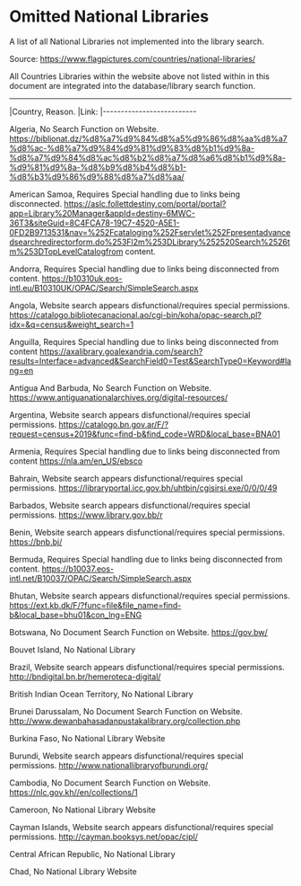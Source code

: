 # Omitted National Libraries
A list of all National Libraries not implemented into the library search.

Source: https://www.flagpictures.com/countries/national-libraries/

All Countries Libraries within the website above not listed within in this document are integrated into the database/library search function.

---
|Country, Reason.
|Link:
|--------------------------

Algeria, No Search Function on Website.
https://biblionat.dz/%d8%a7%d9%84%d8%a5%d9%86%d8%aa%d8%a7%d8%ac-%d8%a7%d9%84%d9%81%d9%83%d8%b1%d9%8a-%d8%a7%d9%84%d8%ac%d8%b2%d8%a7%d8%a6%d8%b1%d9%8a-%d9%81%d9%8a-%d8%b9%d8%b4%d8%b1-%d8%b3%d9%86%d9%88%d8%a7%d8%aa/ 

American Samoa,  Requires Special handling due to links being disconnected.
https://aslc.follettdestiny.com/portal/portal?app=Library%20Manager&appId=destiny-6MWC-36T3&siteGuid=8C4FCA78-19C7-4520-A5E1-0FD2B9713531&nav=%252Fcataloging%252Fservlet%252Fpresentadvancedsearchredirectorform.do%253Fl2m%253DLibrary%252520Search%2526tm%253DTopLevelCatalogfrom content.

Andorra, Requires Special handling due to links being disconnected from content.
https://b10310uk.eos-intl.eu/B10310UK/OPAC/Search/SimpleSearch.aspx

Angola, Website search appears disfunctional/requires special permissions.
https://catalogo.bibliotecanacional.ao/cgi-bin/koha/opac-search.pl?idx=&q=census&weight_search=1

Anguilla, Requires Special handling due to links being disconnected from content
https://axalibrary.goalexandria.com/search?results=Interface=advanced&SearchField0=Test&SearchType0=Keyword#lang=en

Antigua And Barbuda, No Search Function on Website.
https://www.antiguanationalarchives.org/digital-resources/

Argentina, Website search appears disfunctional/requires special permissions.
https://catalogo.bn.gov.ar/F/?request=census+2019&func=find-b&find_code=WRD&local_base=BNA01

Armenia, Requires Special handling due to links being disconnected from content
https://nla.am/en_US/ebsco

Bahrain, Website search appears disfunctional/requires special permissions.
https://libraryportal.icc.gov.bh/uhtbin/cgisirsi.exe/0/0/0/49

Barbados, Website search appears disfunctional/requires special permissions.
https://www.library.gov.bb/r

Benin, Website search appears disfunctional/requires special permissions.
https://bnb.bj/

Bermuda, Requires Special handling due to links being disconnected from content.
https://b10037.eos-intl.net/B10037/OPAC/Search/SimpleSearch.aspx

Bhutan, Website search appears disfunctional/requires special permissions.
https://ext.kb.dk/F/?func=file&file_name=find-b&local_base=bhu01&con_lng=ENG

Botswana, No Document Search Function on Website.
https://gov.bw/

Bouvet Island, No National Library

Brazil, Website search appears disfunctional/requires special permissions.
http://bndigital.bn.br/hemeroteca-digital/

British Indian Ocean Territory, No National Library

Brunei Darussalam, No Document Search Function on Website.
http://www.dewanbahasadanpustakalibrary.org/collection.php

Burkina Faso, No National Library Website

Burundi, Website search appears disfunctional/requires special permissions.
http://www.nationallibraryofburundi.org/

Cambodia, No Document Search Function on Website.
https://nlc.gov.kh//en/collections/1

Cameroon, No National Library Website

Cayman Islands, Website search appears disfunctional/requires special permissions.
http://cayman.booksys.net/opac/cipl/

Central African Republic, No National Library

Chad, No National Library Website
